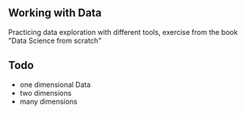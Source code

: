 ## Working with Data

Practicing data exploration with different tools, exercise from the book "Data Science from scratch"

## Todo
* one dimensional Data
* two dimensions
* many dimensions
